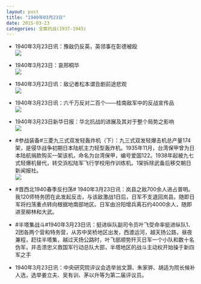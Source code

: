 ```yaml
---
layout: post
title: "1940年03月23日"
date: 2015-03-23
categories: 全面抗战(1937-1945)
---
```


<meta name="referrer" content="no-referrer" />

- 1940年3月23日讯：豫敌仍反英，英领事在彰德被殴 <br/><img src="https://ww4.sinaimg.cn/large/aca367d8jw1eqg0gcyrj3j206a0ca3zr.jpg" />

- 1940年3月23日：哀邢桐华 <br/><img src="https://ww3.sinaimg.cn/large/aca367d8jw1eqfypi5tsij211o0i8qdt.jpg" />

- 1940年3月23日讯：敌记者松本谓丑剧前途悲观 <br/><img src="https://ww2.sinaimg.cn/large/aca367d8jw1eqfwz0jzctj208f0clabs.jpg" />

- 1940年3月23日讯：六千万反对二百个——桂南敌军中的反战宣传品 <br/><img src="https://ww4.sinaimg.cn/large/aca367d8jw1eqfq0j8ucxj20hl1dlqhn.jpg" />

- 1940年3月23日新华日报：华北抗战的进展及其对于整个局势之影响 <br/><img src="https://ww2.sinaimg.cn/large/aca367d8jw1eqfj3e2533j211s0hik40.jpg" />

- #参战装备#三菱九三式双发轻轰炸机（下）：九三式双发轻爆击机总产量174架，是侵华战争初期日本陆航主力轻型轰炸机。1935年11月，台湾保甲曾为日本陆航捐款购买一架该机，命名为台湾保甲，编号爱国122。1938年起被九七式轻爆机替代，转交浜松陆军飞行学校用作训练机。1架拆除武备后移交朝日新闻报社。 <br/><img src="https://ww4.sinaimg.cn/large/aca367d8jw1eqffmbyb3kj20ea0gmwh9.jpg" />

- #晋西北1940春季反扫荡# 1940年3月23日讯：岚县之敌700余人进占普明。我120师特务团在此发起反击，与该敌激战1日后，日军不支退回岚县。随即日军将扫荡重点转向根据地南部地区。日军由汾阳增兵离石约4000余人，随即进至柳林和大武。 

- #半塔集战斗#1940年3月23日讯：挺进纵队副司令员叶飞受命率挺进纵队1、2团各两个营和特务营，从苏中吴桥地区出发，西渡运河，越天扬公路，昼夜兼程，赶往半塔集，越过天扬公路时，叶飞部顺势歼灭日军一个小队和数十名伪军，并击溃忠义救国军行动总队大部，半塔地区的战斗主动权开始操于新四军之手 

- 1940年3月23日讯：中央研究院评议会选举翁文灏、朱家骅、胡适为院长候补人选，选举姜立夫、吴有训、茅以升等为第二届评议员。 

